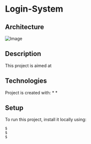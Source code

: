 # Login-System

## Architecture

![Image](C:/Users/banas/Downloads/diagram.png)

## Description

This project is aimed at


## Technologies
Project is created with:
* 
* 
	
## Setup
To run this project, install it locally using:

```
$ 
$ 
$ 
```
